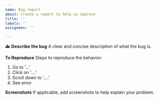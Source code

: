 ```yaml
---
name: Bug report
about: Create a report to help us improve
title: ''
labels: ''
assignees: ''

---
```


:ambulance: **Describe the bug**
A clear and concise description of what the bug is.

**To Reproduce**
Steps to reproduce the behavior:
1. Go to '...'
2. Click on '....'
3. Scroll down to '....'
4. See error

**Screenshots**
If applicable, add screenshots to help explain your problem.
